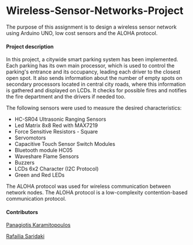 # Wireless-Sensor-Networks-Project
The purpose of this assignment is to design a wireless sensor network using Arduino UNO, low cost sensors and the ALOHA protocol.

#### Project description
In this project, a citywide smart parking system has been implemented. Each parking has its own main processor, which is used to control the parking's entrance and its occupancy, leading each driver to the closest open spot. It also sends information about the number of empty spots on secondary processors located in central city roads, where this information is gathered and displayed on LCDs. It checks for  possible fires and notifies the fire department and the drivers if needed too. 

The following sensors were used to measure the desired characteristics:
- HC-SR04 Ultrasonic Ranging Sensors
- Led Matrix 8x8 Red with MAX7219
- Force Sensitive Resistors - Square
- Servomotors
- Capacitive Touch Sensor Switch Modules
- Bluetooth module HC05
- Waveshare Flame Sensors
- Buzzers
- LCDs 6x2 Character (I2C Protocol)
- Green and Red LEDs




The ALOHA protocol was used for wireless communication between network nodes. The ALOHA protocol is a low-complexity contention-based communication protocol.

#### Contributors
[Panagiotis Karamitopoulos](https://github.com/panaAHS)

[Rafailia Saridaki](https://github.com/)
